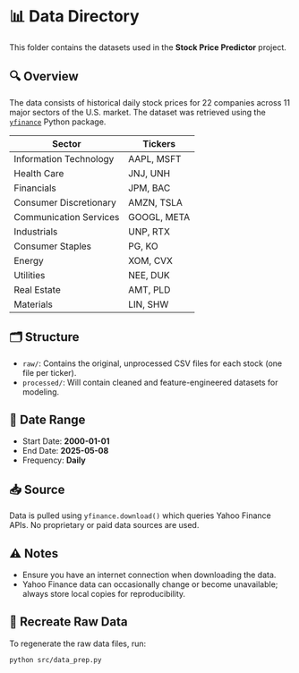 # 📊 Data Directory

This folder contains the datasets used in the **Stock Price Predictor** project.

## 🔍 Overview

The data consists of historical daily stock prices for 22 companies across 11 major sectors of the U.S. market. The dataset was retrieved using the [`yfinance`](https://pypi.org/project/yfinance/) Python package.

| Sector                     | Tickers           |
|----------------------------|-------------------|
| Information Technology     | AAPL, MSFT        |
| Health Care                | JNJ, UNH          |
| Financials                 | JPM, BAC          |
| Consumer Discretionary     | AMZN, TSLA        |
| Communication Services     | GOOGL, META       |
| Industrials                | UNP, RTX          |
| Consumer Staples           | PG, KO            |
| Energy                     | XOM, CVX          |
| Utilities                  | NEE, DUK          |
| Real Estate                | AMT, PLD          |
| Materials                  | LIN, SHW          |

## 🗂 Structure

- `raw/`: Contains the original, unprocessed CSV files for each stock (one file per ticker).
- `processed/`: Will contain cleaned and feature-engineered datasets for modeling.

## 📅 Date Range

- Start Date: **2000-01-01**
- End Date: **2025-05-08**
- Frequency: **Daily**

## 📥 Source

Data is pulled using `yfinance.download()` which queries Yahoo Finance APIs. No proprietary or paid data sources are used.

## ⚠️ Notes

- Ensure you have an internet connection when downloading the data.
- Yahoo Finance data can occasionally change or become unavailable; always store local copies for reproducibility.

## 🔁 Recreate Raw Data

To regenerate the raw data files, run:

```bash
python src/data_prep.py
